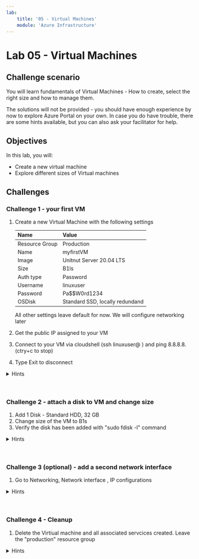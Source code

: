 ```yaml
---
lab:
    title: '05 - Virtual Machines'
    module: 'Azure Infrastructure'
---
```


# Lab 05 - Virtual Machines

## Challenge scenario

You will learn fundamentals of Virtual Machines - How to create, select the right size and how to manage them. 

The solutions will not be provided - you should have enough experience by now to explore Azure Portal on your own. In case you do have trouble, there are some hints available, but you can also ask your facilitator for help.

## Objectives

In this lab, you will:

+ Create a new virtual machine
+ Explore different sizes of Virtual machines


## Challenges

### Challenge 1 - your first VM

1. Create a new Virtual Machine with the following settings

    |Name|Value|
    |---|---|
    |Resource Group| Production |
    |Name| myfirstVM |
    |Image| Unitnut Server 20.04 LTS |
    |Size| B1ls |
    |Auth type| Password |
    |Username| linuxuser |
    |Password| Pa$$W0rd1234 |
    |OSDisk| Standard SSD, locally redundand |

    All other settings leave default for now. We will configure networking later

1. Get the public IP assigned to your VM
1. Connect to your VM via cloudshell (ssh linuxuser@<yourip> ) and ping 8.8.8.8. (ctry+c to stop)
1. Type Exit to disconnect


<details>
  <summary markdown="span">Hints</summary>

![image](../Images/05_01.png)
![image](../Images/05_03.png)

</details>
<br/><br/>


### Challenge 2 - attach a disk to VM and change size

1. Add 1 Disk - Standard HDD, 32 GB
1. Change size of the VM to B1s
1. Verify the disk has been added with "sudo fdisk -l" command


<details>
  <summary markdown="span">Hints</summary>

![image](../Images/05_04.png)
![image](../Images/05_05.png)
![image](../Images/05_06.png)
</details>
<br/><br/>


### Challenge 3 (optional) - add a second network interface

1. Go to Networking, Network interface , IP configurations


<details>
  <summary markdown="span">Hints</summary>

![image](../Images/05_07.png)

</details>
<br/><br/>




### Challenge 4 - Cleanup

1. Delete the Virtiual machine and all associated servcices created. Leave the "production" resource group

<details>
  <summary markdown="span">Hints</summary>

First remove the lock we created in challenge 2 ;)
![image](../Images/05_08.png)
![image](../Images/05_09.png)
![image](../Images/05_10.png)
</details>
<br/><br/>
